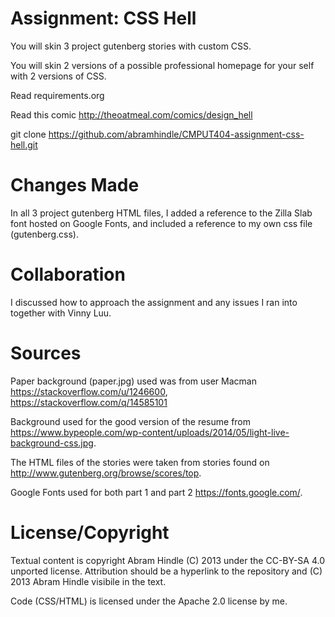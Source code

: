 Assignment: CSS Hell
====================

You will skin 3 project gutenberg stories with custom CSS.

You will skin 2 versions of a possible professional homepage for your
self with 2 versions of CSS.

Read requirements.org

Read this comic http://theoatmeal.com/comics/design_hell

git clone https://github.com/abramhindle/CMPUT404-assignment-css-hell.git

Changes Made
====================
In all 3 project gutenberg HTML files, I added a reference to the Zilla Slab font hosted on Google Fonts, and included a reference to my own css file (gutenberg.css).

Collaboration
=============================
I discussed how to approach the assignment and any issues I ran into together with Vinny Luu.

Sources
=================
Paper background (paper.jpg) used was from user Macman https://stackoverflow.com/u/1246600,
https://stackoverflow.com/q/14585101

Background used for the good version of the resume from https://www.bypeople.com/wp-content/uploads/2014/05/light-live-background-css.jpg.

The HTML files of the stories were taken from stories found on http://www.gutenberg.org/browse/scores/top.

Google Fonts used for both part 1 and part 2 https://fonts.google.com/.

License/Copyright
=================

Textual content is copyright Abram Hindle (C) 2013 under the CC-BY-SA
4.0 unported license. Attribution should be a hyperlink to the
repository and (C) 2013 Abram Hindle visibile in the text.

Code (CSS/HTML) is licensed under the Apache 2.0 license by me.


